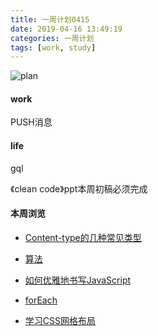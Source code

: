 ```yaml
---
title: 一周计划0415
date: 2019-04-16 13:49:19
categories: 一周计划
tags: [work, study]
---
```


![plan](https://user-gold-cdn.xitu.io/2018/9/3/1659f1969e015231?w=1424&h=698&f=png&s=1887559)

<!--more-->

#### work

PUSH消息

#### life

gql

《clean code》ppt本周初稿必须完成

#### 本周浏览

* [Content-type的几种常见类型](https://www.jianshu.com/p/ba40da728806)

* [算法](https://github.com/azl397985856/leetcode)

* [如何优雅地书写JavaScript](https://segmentfault.com/a/1190000015766657)

* [forEach](https://www.cnblogs.com/xjnotxj/p/10629900.html)

* [学习CSS网格布局](http://topic.30ke.cn/grid)